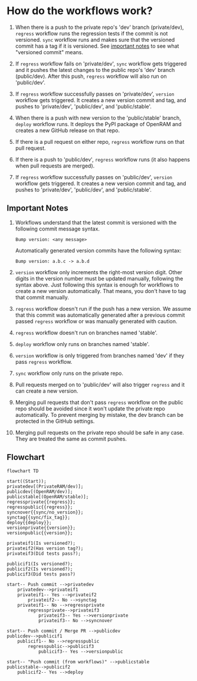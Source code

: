 # How do the workflows work?

1. When there is a push to the private repo's 'dev' branch (private/dev),
`regress` workflow runs the regression tests if the commit is not versioned.
`sync` workflow runs and makes sure that the versioned commit has a tag if it is
versioned. See [important notes](#important-notes) to see what "versioned
commit" means.

1. If `regress` workflow fails on 'private/dev', `sync` workflow gets triggered
and it pushes the latest changes to the public repo's 'dev' branch (public/dev).
After this push, `regress` workflow will also run on 'public/dev'.

1. If `regress` workflow successfully passes on 'private/dev', `version`
workflow gets triggered. It creates a new version commit and tag, and pushes to
'private/dev', 'public/dev', and 'public/stable'.

1. When there is a push with new version to the 'public/stable' branch, `deploy`
workflow runs. It deploys the PyPI package of OpenRAM and creates a new GitHub
release on that repo.

1. If there is a pull request on either repo, `regress` workflow runs on that
pull request.

1. If there is a push to 'public/dev', `regress` workflow runs (it also happens
when pull requests are merged).

1. If `regress` workflow successfully passes on 'public/dev', `version`
workflow gets triggered. It creates a new version commit and tag, and pushes to
'private/dev', 'public/dev', and 'public/stable'.



## Important Notes

1. Workflows understand that the latest commit is versioned  with the following
commit message syntax.

    ```
    Bump version: <any message>
    ```

    Automatically generated version commits have the following syntax:

    ```
    Bump version: a.b.c -> a.b.d
    ```

1. `version` workflow only increments the right-most version digit. Other digits
in the version number must be updated manually, following the syntax above. Just
following this syntax is enough for workflows to create a new version
automatically. That means, you don't have to tag that commit manually.

1. `regress` workflow doesn't run if the push has a new version. We assume that
this commit was automatically generated after a previous commit passed `regress`
workflow or was manually generated with caution.

1. `regress` workflow doesn't run on branches named 'stable'.

1. `deploy` workflow only runs on branches named 'stable'.

1. `version` workflow is only triggered from branches named 'dev' if they pass
`regress` workflow.

1. `sync` workflow only runs on the private repo.

1. Pull requests merged on to 'public/dev' will also trigger `regress` and it
can create a new version.

1. Merging pull requests that don't pass `regress` workflow on the public repo
should be avoided since it won't update the private repo automatically. To
prevent merging by mistake, the dev branch can be protected in the GitHub
settings.

1. Merging pull requests on the private repo should be safe in any case. They
are treated the same as commit pushes.



## Flowchart
```mermaid
flowchart TD

start((Start));
privatedev[(PrivateRAM/dev)];
publicdev[(OpenRAM/dev)];
publicstable[(OpenRAM/stable)];
regressprivate{{regress}};
regresspublic{{regress}};
syncnover{{sync/no_version}};
synctag{{sync/fix_tag}};
deploy{{deploy}};
versionprivate{{version}};
versionpublic{{version}};

privateif1(Is versioned?);
privateif2(Has version tag?);
privateif3(Did tests pass?);

publicif1(Is versioned?);
publicif2(Is versioned?);
publicif3(Did tests pass?)

start-- Push commit -->privatedev
    privatedev-->privateif1
    privateif1-- Yes -->privateif2
        privateif2-- No -->synctag
    privateif1-- No -->regressprivate
        regressprivate-->privateif3
            privateif3-- Yes -->versionprivate
            privateif3-- No -->syncnover

start-- Push commit / Merge PR -->publicdev
publicdev-->publicif1
    publicif1-- No -->regresspublic
        regresspublic-->publicif3
            publicif3-- Yes -->versionpublic

start-- "Push commit (from workflows)" -->publicstable
publicstable-->publicif2
    publicif2-- Yes -->deploy
```

